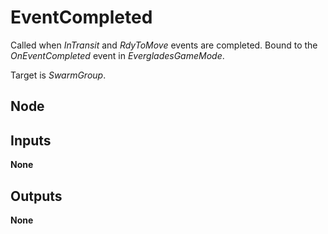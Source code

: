 # EventCompleted
Called when *InTransit* and *RdyToMove* events are completed. Bound to the *OnEventCompleted*
event in *EvergladesGameMode*.  

Target is *SwarmGroup*.  

## Node

## Inputs
**None**

## Outputs
**None**